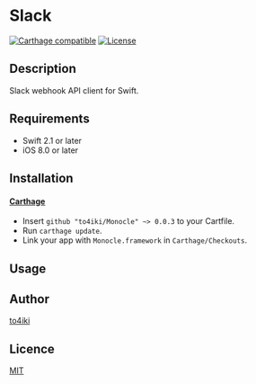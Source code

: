 # Slack

[![Carthage compatible][carthage-image]][carthage-url]
[![License][license-image]][license-url]

## Description
Slack webhook API client for Swift.

## Requirements
- Swift 2.1 or later
- iOS 8.0 or later

## Installation

#### [Carthage](https://github.com/Carthage/Carthage)

- Insert `github "to4iki/Monocle" ~> 0.0.3` to your Cartfile.
- Run `carthage update`.
- Link your app with `Monocle.framework` in `Carthage/Checkouts`.

## Usage

## Author

[to4iki](https://github.com/to4iki)

## Licence

[MIT](http://to4iki.mit-license.org/)

[carthage-url]: https://github.com/Carthage/Carthage
[carthage-image]: https://img.shields.io/badge/Carthage-compatible-4BC51D.svg?style=flat

[license-url]: http://to4iki.mit-license.org/
[license-image]: http://img.shields.io/badge/license-MIT-brightgreen.svg
